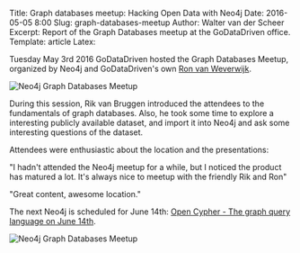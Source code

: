 Title: Graph databases meetup: Hacking Open Data with Neo4j
Date: 2016-05-05 8:00
Slug: graph-databases-meetup
Author: Walter van der Scheer
Excerpt: Report of the Graph Databases meetup at the GoDataDriven office.
Template: article
Latex:

<span class="lead">Tuesday May 3rd 2016 GoDataDriven hosted the Graph Databases Meetup, organized by Neo4j and GoDataDriven's own [Ron van Weverwijk](http://www.godatadriven.com/ronvanweverwijk "Ron van Weverwijk").</span>

![Neo4j Graph Databases Meetup](static/images/neo4j-meetup/godatadriven-neo4j-1.jpg "Neo4j Graph Databases Meetup")

During this session, Rik van Bruggen introduced the attendees to the fundamentals of graph databases. Also, he took some time to explore a interesting publicly available dataset, and import it into Neo4j and ask some interesting questions of the dataset.

Attendees were enthusiastic about the location and the presentations:

"I hadn't attended the Neo4j meetup for a while, but I noticed the product has matured a lot. It's always nice to meetup with the friendly Rik and Ron"

"Great content, awesome location."

The next Neo4j is scheduled for June 14th: [Open Cypher - The graph query language on June 14th](http://www.meetup.com/graphdb-netherlands/events/230867860/ "Graph Days Amsterdam").

![Neo4j Graph Databases Meetup](static/images/neo4j-meetup/godatadriven-neo4j-2.jpg "Neo4j Graph Databases Meetup")
